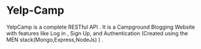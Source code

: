 # Yelp-Camp
YelpCamp is a complete RESTful API . It is a Campground Blogging Website with features like Log in , Sign Up, and Authentication (Created using the MEN stack(Mongo,Express,NodeJs) ) . 
